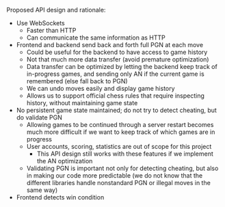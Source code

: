 Proposed API design and rationale:

* Use WebSockets
  * Faster than HTTP
  * Can communicate the same information as HTTP
* Frontend and backend send back and forth full PGN at each move
  * Could be useful for the backend to have access to game history
  * Not that much more data transfer (avoid premature optimization)
  * Data transfer can be optimized by letting the backend keep track
    of in-progress games, and sending only AN if the current game is
    remembered (else fall back to PGN)
  * We can undo moves easily and display game history
  * Allows us to support official chess rules that require inspecting
    history, without maintaining game state
* No persistent game state maintained; do not try to detect cheating,
  but do validate PGN
  * Allowing games to be continued through a server restart becomes
    much more difficult if we want to keep track of which games are in
    progress
  * User accounts, scoring, statistics are out of scope for this
    project
    * This API design still works with these features if we implement
      the AN optimization
  * Validating PGN is important not only for detecting cheating, but
    also in making our code more predictable (we do not know that the
    different libraries handle nonstandard PGN or illegal moves in the
    same way)
* Frontend detects win condition
